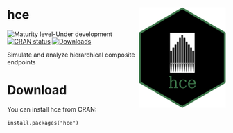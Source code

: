 # hce <img src="man/figures/logo.png" align="right" width="200" />

![Maturity level-Under development](https://img.shields.io/badge/Maturity%20Level-Under--development-yellow)
[![CRAN status](https://www.r-pkg.org/badges/version/hce)](https://CRAN.R-project.org/package=hce)
[![Downloads](https://cranlogs.r-pkg.org/badges/hce)](https://CRAN.R-project.org/package=hce)

Simulate and analyze hierarchical composite endpoints

# Download

You can install hce from CRAN:

```
install.packages("hce")
```
